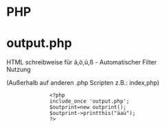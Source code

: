 # PHP
# output.php  
HTML schreibweise für ä,ö,ü,ß - Automatischer Filter  
Nutzung

(Außerhalb auf anderen .php Scripten z.B.: index,php)

                  <?php    
                  include_once 'output.php';    
                  $outprint=new outprint();     
                  $outprint->printthis("äaü");  
                  ?>    

